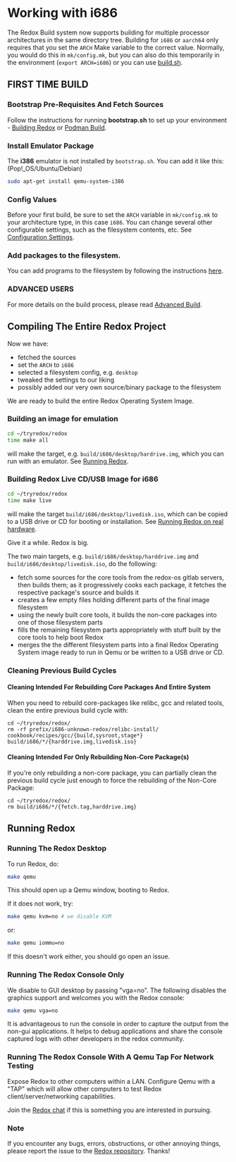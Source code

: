 # Working with i686

The Redox Build system now supports building for multiple processor architectures in the same directory tree. Building for `i686` or `aarch64` only requires that you set the `ARCH` Make variable to the correct value. Normally, you would do this in `mk/config.mk`, but you can also do this temporarily in the environment (`export ARCH=i686`) or you can use [build.sh](./ch02-06-configuration-settings.html#buildsh).

## FIRST TIME BUILD

### Bootstrap Pre-Requisites And Fetch Sources

Follow the instructions for running **bootstrap.sh** to set up your environment - [Building Redox](./ch02-05-building-redox.html) or [Podman Build](./ch02-08-podman-build.html).

### Install Emulator Package

The **i386** emulator is not installed by `bootstrap.sh`. You can add it like this:  
(Pop!_OS/Ubuntu/Debian)
```sh
sudo apt-get install qemu-system-i386
```

### Config Values

Before your first build, be sure to set the `ARCH` variable in `mk/config.mk` to your architecture type, in this case `i686`. You can change several other configurable settings, such as the filesystem contents, etc. See [Configuration Settings](./ch02-06-configuration-settings.html).

### Add packages to the filesystem.

You can add programs to the filesystem by following the instructions [here](./ch05-02-including-programs.html).

### ADVANCED USERS

For more details on the build process, please read [Advanced Build](./ch02-07-advanced-build.html).

## Compiling The Entire Redox Project

Now we have:
 - fetched the sources
 - set the `ARCH` to `i686`
 - selected a filesystem config, e.g. `desktop`
 - tweaked the settings to our liking
 - possibly added our very own source/binary package to the filesystem

We are ready to build the entire Redox Operating System Image.

### Building an image for emulation
```sh
cd ~/tryredox/redox
time make all
```
will make the target, e.g. `build/i686/desktop/hardrive.img`, which you can run with an emulator. See [Running Redox](#running-redox).

### Building Redox Live CD/USB Image for **i686**
```sh
cd ~/tryredox/redox
time make live
```
will make the target `build/i686/desktop/livedisk.iso`, which can be copied to a USB drive or CD for booting or installation. See [Running Redox on real hardware](./ch02-03-real-hardware.html).

Give it a while. Redox is big.

The two main targets, e.g. `build/i686/desktop/harddrive.img` and  
`build/i686/desktop/livedisk.iso`, do the following:
- fetch some sources for the core tools from the redox-os gitlab servers, then builds them; as it progressively cooks each package, it fetches the respective package's source and builds it
- creates a few empty files holding different parts of the final image filesystem
- using the newly built core tools, it builds the non-core packages into one of those filesystem parts
- fills the remaining filesystem parts appropriately with stuff built by the core tools to help boot Redox
- merges the the different filesystem parts into a final Redox Operating System image ready to run in Qemu or be written to a USB drive or CD.

### Cleaning Previous Build Cycles

#### Cleaning Intended For Rebuilding Core Packages And Entire System

When you need to rebuild core-packages like relibc, gcc and related tools, clean the entire previous build cycle with:
```
cd ~/tryredox/redox/
rm -rf prefix/i686-unknown-redox/relibc-install/ cookbook/recipes/gcc/{build,sysroot,stage*} build/i686/*/{harddrive.img,livedisk.iso}
```

#### Cleaning Intended For Only Rebuilding Non-Core Package(s)

If you're only rebuilding a non-core package, you can partially clean the previous build cycle just enough to force the rebuilding of the Non-Core Package:
```
cd ~/tryredox/redox/
rm build/i686/*/{fetch.tag,harddrive.img}
```

## Running Redox

### Running The Redox Desktop

To run Redox, do:
```sh
make qemu
```
This should open up a Qemu window, booting to Redox.

If it does not work, try:

```sh
make qemu kvm=no # we disable KVM
```

or:

```sh
make qemu iommu=no
```

If this doesn't work either, you should go open an issue.

### Running The Redox Console Only

We disable to GUI desktop by passing "vga=no".  The following disables the graphics support and welcomes you with the Redox console:
```sh
make qemu vga=no 
```

It is advantageous to run the console in order to capture the output from the non-gui applications.
It helps to debug applications and share the console captured logs with other developers in the redox community.

### Running The Redox Console With A Qemu Tap For Network Testing

Expose Redox to other computers within a LAN. Configure Qemu with a "TAP" which will allow other computers to test Redox client/server/networking capabilities.

Join the [Redox chat](./ch06-03-chat.html) if this is something you are interested in pursuing.

### Note

If you encounter any bugs, errors, obstructions, or other annoying things, please report the issue to the [Redox repository]. Thanks!

[Redox repository]: https://gitlab.redox-os.org/redox-os/redox
